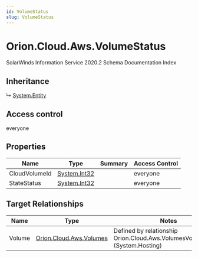 ```yaml
---
id: VolumeStatus
slug: VolumeStatus
---
```


# Orion.Cloud.Aws.VolumeStatus

SolarWinds Information Service 2020.2 Schema Documentation Index

## Inheritance

↳ [System.Entity](./../System/Entity)

## Access control

everyone

## Properties

| Name | Type | Summary | Access Control |
| ------ | ------ | ------ | ------ |
| CloudVolumeId | [System.Int32](https://docs.microsoft.com/en-us/dotnet/api/system.int32) |  | everyone |
| StateStatus | [System.Int32](https://docs.microsoft.com/en-us/dotnet/api/system.int32) |  | everyone |

## Target Relationships

| Name | Type | Notes |
| ------ | ------ | ------ |
| Volume | [Orion.Cloud.Aws.Volumes](./../Orion.Cloud.Aws/Volumes) | Defined by relationship Orion.Cloud.Aws.VolumesVolumeStatus (System.Hosting) |

